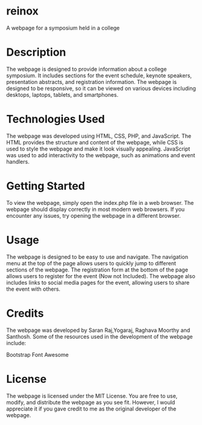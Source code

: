 # reinox
A webpage for a symposium held in a college

# Description

The webpage is designed to provide information about a college symposium. It includes sections for the event schedule, keynote speakers, presentation abstracts, and registration information. The webpage is designed to be responsive, so it can be viewed on various devices including desktops, laptops, tablets, and smartphones.

# Technologies Used

The webpage was developed using HTML, CSS, PHP, and JavaScript. The HTML provides the structure and content of the webpage, while CSS is used to style the webpage and make it look visually appealing. JavaScript was used to add interactivity to the webpage, such as animations and event handlers.

# Getting Started

To view the webpage, simply open the index.php file in a web browser. The webpage should display correctly in most modern web browsers. If you encounter any issues, try opening the webpage in a different browser.

# Usage

The webpage is designed to be easy to use and navigate. The navigation menu at the top of the page allows users to quickly jump to different sections of the webpage. The registration form at the bottom of the page allows users to register for the event (Now not Included). The webpage also includes links to social media pages for the event, allowing users to share the event with others.

# Credits

The webpage was developed by Saran Raj,Yogaraj, Raghava Moorthy and Santhosh. 
Some of the resources used in the development of the webpage include:

Bootstrap
Font Awesome

# License

The webpage is licensed under the MIT License. You are free to use, modify, and distribute the webpage as you see fit. However, I would appreciate it if you gave credit to me as the original developer of the webpage.
